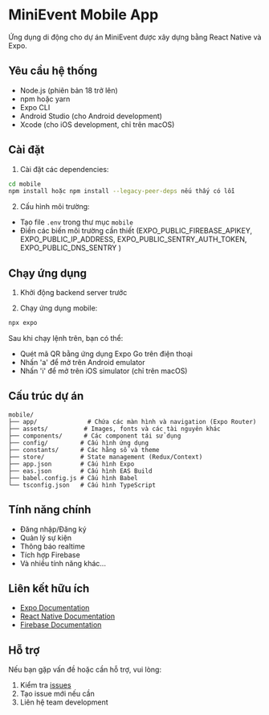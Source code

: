 # MiniEvent Mobile App

Ứng dụng di động cho dự án MiniEvent được xây dựng bằng React Native và Expo.

## Yêu cầu hệ thống

- Node.js (phiên bản 18 trở lên)
- npm hoặc yarn
- Expo CLI
- Android Studio (cho Android development)
- Xcode (cho iOS development, chỉ trên macOS)

## Cài đặt

1. Cài đặt các dependencies:

```bash
cd mobile
npm install hoặc npm install --legacy-peer-deps nếu thấy có lỗi 
```

2. Cấu hình môi trường:
- Tạo file `.env` trong thư mục `mobile` 
- Điền các biến môi trường cần thiết (EXPO_PUBLIC_FIREBASE_APIKEY, EXPO_PUBLIC_IP_ADDRESS, EXPO_PUBLIC_SENTRY_AUTH_TOKEN, EXPO_PUBLIC_DNS_SENTRY )

## Chạy ứng dụng

1. Khởi động backend server trước 

2. Chạy ứng dụng mobile:

```bash
npx expo 
```

Sau khi chạy lệnh trên, bạn có thể:
- Quét mã QR bằng ứng dụng Expo Go trên điện thoại
- Nhấn 'a' để mở trên Android emulator
- Nhấn 'i' để mở trên iOS simulator (chỉ trên macOS)

## Cấu trúc dự án

```
mobile/
├── app/              # Chứa các màn hình và navigation (Expo Router)
├── assets/          # Images, fonts và các tài nguyên khác
├── components/      # Các component tái sử dụng
├── config/         # Cấu hình ứng dụng
├── constants/      # Các hằng số và theme
├── store/          # State management (Redux/Context)
├── app.json        # Cấu hình Expo
├── eas.json        # Cấu hình EAS Build
├── babel.config.js # Cấu hình Babel
└── tsconfig.json   # Cấu hình TypeScript
```

## Tính năng chính

- Đăng nhập/Đăng ký
- Quản lý sự kiện
- Thông báo realtime
- Tích hợp Firebase
- Và nhiều tính năng khác...

## Liên kết hữu ích

- [Expo Documentation](https://docs.expo.dev/)
- [React Native Documentation](https://reactnative.dev/docs/getting-started)
- [Firebase Documentation](https://firebase.google.com/docs)

## Hỗ trợ

Nếu bạn gặp vấn đề hoặc cần hỗ trợ, vui lòng:
1. Kiểm tra [issues](https://github.com/hoangduc102/issues)
2. Tạo issue mới nếu cần
3. Liên hệ team development
